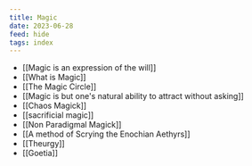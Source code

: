 ```yaml
---
title: Magic
date: 2023-06-28
feed: hide
tags: index
---
```

- [[Magic is an expression of the will]]
- [[What is Magic]]
- [[The Magic Circle]]
- [[Magic is but one's natural ability to attract without asking]]
- [[Chaos Magick]]
- [[sacrificial magic]]
- [[Non Paradigmal Magick]]
- [[A method of Scrying the Enochian Aethyrs]]
- [[Theurgy]]
- [[Goetia]]